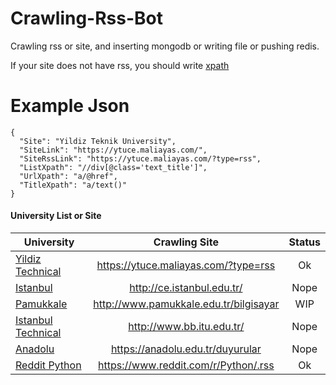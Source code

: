 # Crawling-Rss-Bot
Crawling rss or site, and inserting mongodb or writing file or pushing redis.

If your site does not have rss, you should write [xpath](https://duckduckgo.com/?q=xpath+tutorial&t=ffab&ia=web)

# Example Json

```
{
  "Site": "Yildiz Teknik University",
  "SiteLink": "https://ytuce.maliayas.com/",
  "SiteRssLink": "https://ytuce.maliayas.com/?type=rss",
  "ListXpath": "//div[@class='text_title']",
  "UrlXpath": "a/@href",
  "TitleXpath": "a/text()"
}
```

<h4>University List or Site</h4>

|       University                                          |       Crawling Site                       |  Status  |
| --------------------------------------------------------- |:-----------------------------------------:|:--------:|
| [Yildiz Technical](https://www.ce.yildiz.edu.tr/)         |  https://ytuce.maliayas.com/?type=rss     |   Ok     |
| [Istanbul](http://ce.istanbul.edu.tr/)                    |  http://ce.istanbul.edu.tr/               |   Nope   |
| [Pamukkale](http://www.pamukkale.edu.tr/bilgisayar)       |  http://www.pamukkale.edu.tr/bilgisayar   |   WIP    |
| [Istanbul Technical](http://www.bb.itu.edu.tr/)           |  http://www.bb.itu.edu.tr/                |   Nope   |
| [Anadolu](https://anadolu.edu.tr)                         |  https://anadolu.edu.tr/duyurular         |   Nope   |
| [Reddit Python](https://www.reddit.com/r/Python/)         |  https://www.reddit.com/r/Python/.rss     |   Ok     |
